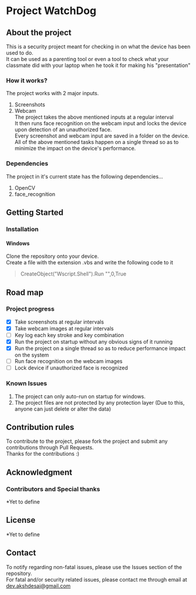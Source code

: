 # Project WatchDog  
  
## About the project  
This is a security project meant for checking in on what the device has been used to do.  
It can be used as a parenting tool or even a tool to check what your classmate did with your laptop when he took it for making his "presentation"  
  
### How it works?  
The project works with 2 major inputs.  
1. Screenshots  
2. Webcam  
The project takes the above mentioned inputs at a regular interval  
It then runs face recognition on the webcam input and locks the device upon detection of an unauthorized face.  
Every screenshot and webcam input are saved in a folder on the device.  
All of the above mentioned tasks happen on a single thread so as to minimize the impact on the device's performance.  
  
### Dependencies  
The project in it's current state has the following dependencies...  
1. OpenCV  
2. face_recognition  
  
## Getting Started  
### Installation  
#### Windows
Clone the repository onto your device.  
Create a file with the extension .vbs and write the following code to it   
> CreateObject("Wscript.Shell").Run "<Location of run.bat>",0,True  
  
## Road map  
### Project progress  
- [x] Take screenshots at regular intervals  
- [x] Take webcam images at regular intervals  
- [ ] Key log each key stroke and key combination  
- [x] Run the project on startup without any obvious signs of it running  
- [x] Run the project on a single thread so as to reduce performance impact on the system  
- [ ] Run face recognition on the webcam images  
- [ ] Lock device if unauthorized face is recognized  

### Known Issues  
1. The project can only auto-run on startup for windows.  
2. The project files are not protected by any protection layer (Due to this, anyone can just delete or alter the data)  
  
## Contribution rules  
To contribute to the project, please fork the project and submit any contributions through Pull Requests.  
Thanks for the contributions :)  
  
## Acknowledgment  
### Contributors and Special thanks  
*Yet to define  

## License  
*Yet to define  
  
## Contact  
To notify regarding non-fatal issues, please use the Issues section of the repository.  
For fatal and/or security related issues, please contact me through email at dev.akshdesai@gmail.com  